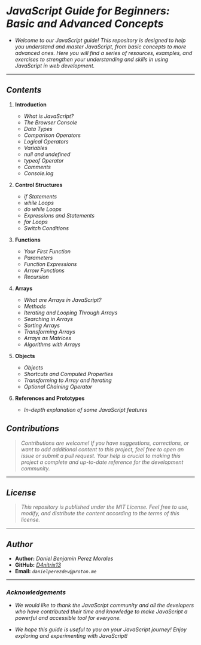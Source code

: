 <!-- Author: Daniel Benjamin Perez Morales -->
<!-- GitHub: https://github.com/D4nitrix13 -->
<!-- GitLab: https://gitlab.com/D4nitrix13 -->
<!-- Email: danielperezdev@proton.me -->

# ***JavaScript Guide for Beginners: Basic and Advanced Concepts***

- *Welcome to our JavaScript guide! This repository is designed to help you understand and master JavaScript, from basic concepts to more advanced ones. Here you will find a series of resources, examples, and exercises to strengthen your understanding and skills in using JavaScript in web development.*

---

## ***Contents***

1. **Introduction**
    - *What is JavaScript?*
    - *The Browser Console*
    - *Data Types*
    - *Comparison Operators*
    - *Logical Operators*
    - *Variables*
    - *null and undefined*
    - *typeof Operator*
    - *Comments*
    - *Console.log*

2. **Control Structures**
    - *if Statements*
    - *while Loops*
    - *do while Loops*
    - *Expressions and Statements*
    - *for Loops*
    - *Switch Conditions*

3. **Functions**
    - *Your First Function*
    - *Parameters*
    - *Function Expressions*
    - *Arrow Functions*
    - *Recursion*

4. **Arrays**
    - *What are Arrays in JavaScript?*
    - *Methods*
    - *Iterating and Looping Through Arrays*
    - *Searching in Arrays*
    - *Sorting Arrays*
    - *Transforming Arrays*
    - *Arrays as Matrices*
    - *Algorithms with Arrays*

5. **Objects**
    - *Objects*
    - *Shortcuts and Computed Properties*
    - *Transforming to Array and Iterating*
    - *Optional Chaining Operator*

6. **References and Prototypes**
    - *In-depth explanation of some JavaScript features*

## ***Contributions***

> *Contributions are welcome! If you have suggestions, corrections, or want to add additional content to this project, feel free to open an issue or submit a pull request. Your help is crucial to making this project a complete and up-to-date reference for the development community.*

---

## ***License***

> *This repository is published under the MIT License. Feel free to use, modify, and distribute the content according to the terms of this license.*

---

## ***Author***

- **Author:** *Daniel Benjamin Perez Morales*
- **GitHub:** *[D4nitrix13](https://github.com/D4nitrix13 "https://github.com/D4nitrix13")*
- **Email:** *`danielperezdev@proton.me`*

---

### ***Acknowledgements***

- *We would like to thank the JavaScript community and all the developers who have contributed their time and knowledge to make JavaScript a powerful and accessible tool for everyone.*

- *We hope this guide is useful to you on your JavaScript journey! Enjoy exploring and experimenting with JavaScript!*
